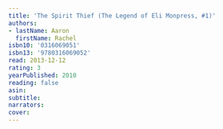```yaml
---
title: 'The Spirit Thief (The Legend of Eli Monpress, #1)'
authors:
- lastName: Aaron
  firstName: Rachel
isbn10: '0316069051'
isbn13: '9780316069052'
read: 2013-12-12
rating: 3
yearPublished: 2010
reading: false
asin:
subtitle:
narrators:
cover:
---
```

